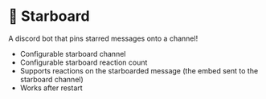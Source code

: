 # 💫 Starboard 
A discord bot that pins starred messages onto a channel!

* Configurable starboard channel
* Configurable starboard reaction count
* Supports reactions on the starboarded message (the embed sent to the starboard channel)
* Works after restart